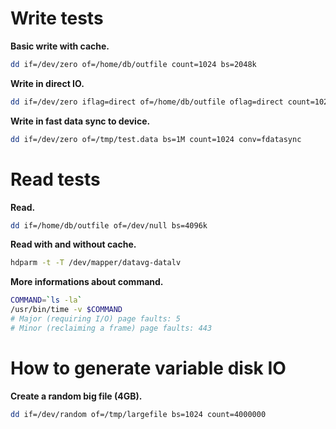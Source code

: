 Write tests
===========

**Basic write with cache.**

``` bash
dd if=/dev/zero of=/home/db/outfile count=1024 bs=2048k
```

**Write in direct IO.**

``` bash
dd if=/dev/zero iflag=direct of=/home/db/outfile oflag=direct count=10240 bs=2048k
```

**Write in fast data sync to device.**

``` bash
dd if=/dev/zero of=/tmp/test.data bs=1M count=1024 conv=fdatasync
```

Read tests
==========

**Read.**

``` bash
dd if=/home/db/outfile of=/dev/null bs=4096k
```

**Read with and without cache.**

``` bash
hdparm -t -T /dev/mapper/datavg-datalv
```

**More informations about command.**

``` bash
COMMAND=`ls -la`
/usr/bin/time -v $COMMAND
# Major (requiring I/O) page faults: 5
# Minor (reclaiming a frame) page faults: 443
```

How to generate variable disk IO
================================

**Create a random big file (4GB).**

``` bash
dd if=/dev/random of=/tmp/largefile bs=1024 count=4000000
```
